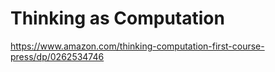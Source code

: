 # Thinking as Computation

https://www.amazon.com/thinking-computation-first-course-press/dp/0262534746
